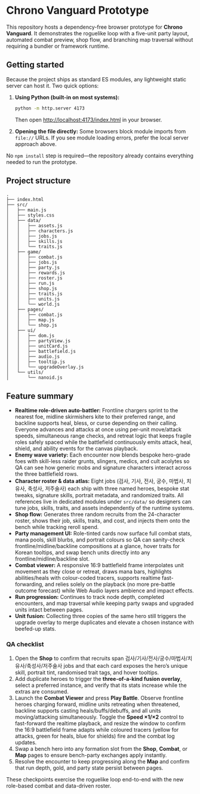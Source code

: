 # Chrono Vanguard Prototype

This repository hosts a dependency-free browser prototype for **Chrono Vanguard**. It demonstrates the roguelike loop with a
five-unit party layout, automated combat preview, shop flow, and branching map traversal without requiring a bundler or
framework runtime.

## Getting started

Because the project ships as standard ES modules, any lightweight static server can host it. Two quick options:

1. **Using Python (built-in on most systems):**
   ```bash
   python -m http.server 4173
   ```
   Then open [http://localhost:4173/index.html](http://localhost:4173/index.html) in your browser.

2. **Opening the file directly:** Some browsers block module imports from `file://` URLs. If you see module loading errors,
   prefer the local server approach above.

No `npm install` step is required—the repository already contains everything needed to run the prototype.

## Project structure

```
.
├── index.html
├── src/
│   ├── main.js
│   ├── styles.css
│   ├── data/
│   │   ├── assets.js
│   │   ├── characters.js
│   │   ├── jobs.js
│   │   ├── skills.js
│   │   └── traits.js
│   ├── game/
│   │   ├── combat.js
│   │   ├── jobs.js
│   │   ├── party.js
│   │   ├── rewards.js
│   │   ├── roster.js
│   │   ├── run.js
│   │   ├── shop.js
│   │   ├── traits.js
│   │   ├── units.js
│   │   └── world.js
│   ├── pages/
│   │   ├── combat.js
│   │   ├── map.js
│   │   └── shop.js
│   ├── ui/
│   │   ├── dom.js
│   │   ├── partyView.js
│   │   ├── unitCard.js
│   │   ├── battlefield.js
│   │   ├── audio.js
│   │   ├── tooltip.js
│   │   └── upgradeOverlay.js
│   └── utils/
│       └── nanoid.js
```

## Feature summary

- **Realtime role-driven auto-battler:** Frontline chargers sprint to the nearest foe, midline skirmishers kite to their
  preferred range, and backline supports heal, bless, or curse depending on their calling. Everyone advances and attacks at
  once using per-unit move/attack speeds, simultaneous range checks, and retreat logic that keeps fragile roles safely spaced
  while the battlefield continuously emits attack, heal, shield, and ability events for the canvas playback.
- **Enemy wave variety:** Each encounter now blends bespoke hero-grade foes with skill-less raider grunts, slingers, medics,
  and cult acolytes so QA can see how generic mobs and signature characters interact across the three battlefield rows.
- **Character roster & data atlas:** Eight jobs (검사, 기사, 전사, 궁수, 마법사, 치유사, 축성사, 저주술사) each ship with three named heroes,
  bespoke stat tweaks, signature skills, portrait metadata, and randomized traits. All references live in dedicated modules
  under `src/data/` so designers can tune jobs, skills, traits, and assets independently of the runtime systems.
- **Shop flow:** Generates three random recruits from the 24-character roster, shows their job, skills, traits, and cost, and
  injects them onto the bench while tracking reroll spend.
- **Party management UI:** Role-tinted cards now surface full combat stats, mana pools, skill blurbs, and portrait colours so QA
  can sanity-check frontline/midline/backline compositions at a glance, hover traits for Korean tooltips, and swap bench units
  directly into any frontline/midline/backline slot.
- **Combat viewer:** A responsive 16:9 battlefield frame interpolates unit movement as they close or retreat, draws mana
  bars, highlights abilities/heals with colour-coded tracers, supports realtime fast-forwarding, and relies solely on the
  playback (no more pre-battle outcome forecast) while Web Audio layers ambience and impact effects.
- **Run progression:** Continues to track node depth, completed encounters, and map traversal while keeping party swaps and
  upgraded units intact between pages.
- **Unit fusion:** Collecting three copies of the same hero still triggers the upgrade overlay to merge duplicates and elevate a
  chosen instance with beefed-up stats.

### QA checklist

1. Open the **Shop** to confirm that recruits span 검사/기사/전사/궁수/마법사/치유사/축성사/저주술사 jobs and that each card exposes the
   hero’s unique skill, portrait tint, randomised trait tags, and hover tooltips.
2. Add duplicate heroes to trigger the **three-of-a-kind fusion overlay**, select a preferred instance, and verify that its
   stats increase while the extras are consumed.
3. Launch the **Combat Viewer** and press **Play Battle**. Observe frontline heroes charging forward, midline units
   retreating when threatened, backline supports casting heals/buffs/debuffs, and all units moving/attacking simultaneously.
   Toggle the **Speed ×1/×2** control to fast-forward the realtime playback, and resize the window to confirm the 16:9
   battlefield frame adapts while coloured tracers (yellow for attacks, green for heals, blue for shields) fire and the combat
   log updates.
4. Swap a bench hero into any formation slot from the **Shop**, **Combat**, or **Map** pages to ensure bench-party exchanges
   apply instantly.
5. Resolve the encounter to keep progressing along the **Map** and confirm that run depth, gold, and party state persist
   between pages.

These checkpoints exercise the roguelike loop end-to-end with the new role-based combat and data-driven roster.
